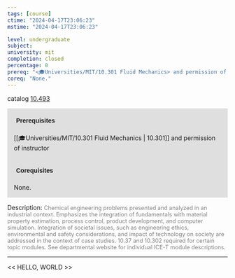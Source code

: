 ```yaml
---
tags: [course]
ctime: "2024-04-17T23:06:23"
mstime: "2024-04-17T23:06:23"

level: undergraduate
subject: 
university: mit
completion: closed
percentage: 0
prereq: "<🎓Universities/MIT/10.301 Fluid Mechanics> and permission of instructor"
coreq: "None."
---
```


catalog [10.493](http://student.mit.edu/catalog/m10a.html#10.493)

<span style="display: block; padding: 15px; background-color: rgb(100, 100, 100, 0.2);"><font id="m_prereq384_0" style="display: block; font-family: Arial, sans-serif; font-weight: bold; padding: 5px">Prerequisites</font><br><span id="prereq384_0">[[🎓Universities/MIT/10.301 Fluid Mechanics | 10.301]] and permission of instructor</span></span>
<span style="display: block; padding: 15px; background-color: rgb(100, 100, 100, 0.2);"><font id="m_coreq384_0" style="display: block; font-family: Arial, sans-serif; font-weight: bold; padding: 5px">Corequisites</font><br><span id="coreq384_0">None.</span></span>

<font style="">Description:</font>
<font style="color: grey; font-size: 0.8rem;">Chemical engineering problems presented and analyzed in an industrial context. Emphasizes the integration of fundamentals with material property estimation, process control, product development, and computer simulation. Integration of societal issues, such as engineering ethics, environmental and safety considerations, and impact of technology on society are addressed in the context of case studies. 10.37 and 10.302 required for certain topic modules. See departmental website for individual ICE-T module descriptions.</font>



---

<< HELLO, WORLD >>
